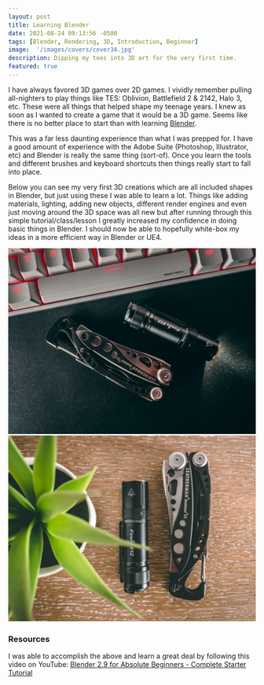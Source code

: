 ```yaml
---
layout: post
title: Learning Blender
date: 2021-08-24 09:13:56 -0500
tags: [Blender, Rendering, 3D, Introduction, Beginner]
image:  '/images/covers/cover34.jpg'
description: Dipping my toes into 3D art for the very first time. 
featured: true
---
```


I have always favored 3D games over 2D games. I vividly remember pulling all-nighters to play things like TES: Oblivion, Battlefield 2 & 2142, Halo 3, etc. These were all things that helped shape my teenage years. I knew as soon as I wanted to create a game that it would be a 3D game. Seems like there is no better place to start than with learning [Blender](https://www.blender.org). 

This was a far less daunting experience than what I was prepped for. I have a good amount of experience with the Adobe Suite (Photoshop, Illustrator, etc) and Blender is really the same thing (sort-of). Once you learn the tools and different brushes and keyboard shortcuts then things really start to fall into place. 

Below you can see my very first 3D creations which are all included shapes in Blender, but just using these I was able to learn a lot. Things like adding materials, lighting, adding new objects, different render engines and even just moving around the 3D space was all new but after running through this simple tutorial/class/lesson I greatly increased my confidence in doing basic things in Blender. I should now be able to hopefully white-box my ideas in a more efficient way in Blender or UE4. 

  <div class="gallery-box">
    <div class="gallery">
      <img src="/images/covers/cover33.jpg">
      <img src="/images/covers/cover34.jpg">
    </div>
  </div>


### Resources

I was able to accomplish the above and learn a great deal by following this video on YouTube:
[Blender 2.9 for Absolute Beginners - Complete Starter Tutorial](https://www.youtube.com/watch?v=bB3qtedwbSI)
